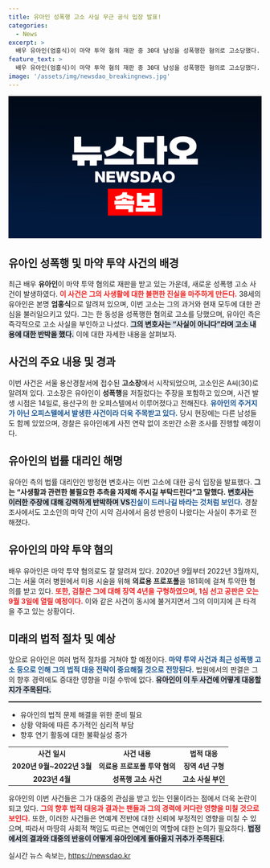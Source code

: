 ```yaml
---
title: 유아인 성폭행 고소 사실 무근 공식 입장 발표!
categories:
  - News
excerpt: >
  배우 유아인(엄홍식)이 마약 투약 혐의 재판 중 30대 남성을 성폭행한 혐의로 고소당했다. 그는 혐의를 부인하며 “사생활 관련 추측 자제”를 요청했다. 사건의 전말은? 클릭하여 자세히 알아보세요!
feature_text: >
  배우 유아인(엄홍식)이 마약 투약 혐의 재판 중 30대 남성을 성폭행한 혐의로 고소당했다. 그는 혐의를 부인하며 “사생활 관련 추측 자제”를 요청했다. 사건의 전말은? 클릭하여 자세히 알아보세요!
image: '/assets/img/newsdao_breakingnews.jpg'
---
```


<p><img src="/assets/img/newsdao_breakingnews.jpg" alt="firstkoreanews 속보" /></p>

<h2 data-ke-size="size26">유아인 성폭행 및 마약 투약 사건의 배경</h2>

<p data-ke-size="size16">최근 배우 <b>유아인</b>이 마약 투약 혐의로 재판을 받고 있는 가운데, 새로운 성폭행 고소 사건이 발생하였다. <b><span style="color: #ee2323;">이 사건은 그의 사생활에 대한 불편한 진실을 마주하게 만든다.</span></b> 38세의 유아인은 본명 <b>엄홍식</b>으로 알려져 있으며, 이번 고소는 그의 과거와 현재 모두에 대한 관심을 불러일으키고 있다. 그는 한 동성을 성폭행한 혐의로 고소를 당했으며, 유아인 측은 즉각적으로 고소 사실을 부인하고 나섰다. <b><span style="background-color: #21538527;">그의 변호사는 “사실이 아니다”라며 고소 내용에 대한 반박을 했다.</span></b> 이에 대한 자세한 내용을 살펴보자.</p>

<h2 data-ke-size="size26">사건의 주요 내용 및 경과</h2>

<p data-ke-size="size16">이번 사건은 서울 용산경찰서에 접수된 <b>고소장</b>에서 시작되었으며, 고소인은 A씨(30)로 알려져 있다. 고소장은 유아인이 <b>성폭행</b>을 저질렀다는 주장을 포함하고 있으며, 사건 발생 시점은 14일로, 용산구의 한 오피스텔에서 이루어졌다고 전해진다. <b><span style="color: #1a5490;">유아인의 주거지가 아닌 오피스텔에서 발생한 사건이라 더욱 주목받고 있다.</span></b> 당시 현장에는 다른 남성들도 함께 있었으며, 경찰은 유아인에게 사전 연락 없이 조만간 소환 조사를 진행할 예정이다.</p>

<h2 data-ke-size="size26">유아인의 법률 대리인 해명</h2>

<p data-ke-size="size16">유아인 측의 법률 대리인인 방정현 변호사는 이번 고소에 대한 공식 입장을 발표했다. <b> 그는 “사생활과 관련한 불필요한 추측을 자제해 주시길 부탁드린다”고 말했다.</b> <b><span style="background-color: #21538527;">변호사는 이러한 주장에 대해 강력하게 반박하며 VS</span></b><b><span style="color: #1a5490;">진실이 드러나길 바라는 것처럼 보인다.</span></b> 경찰 조사에서도 고소인의 마약 간이 시약 검사에서 음성 반응이 나왔다는 사실이 추가로 전해졌다.</p>

<h2 data-ke-size="size26">유아인의 마약 투약 혐의</h2>

<p data-ke-size="size16">배우 유아인은 마약 투약 혐의로도 잘 알려져 있다. 2020년 9월부터 2022년 3월까지, 그는 서울 여러 병원에서 미용 시술을 위해 <b>의료용 프로포폴</b>을 181회에 걸쳐 투약한 혐의를 받고 있다. <b><span style="color: #ee2323;">또한, 검찰은 그에 대해 징역 4년을 구형하였으며, 1심 선고 공판은 오는 9월 3일에 열릴 예정이다.</span></b> 이와 같은 사건이 동시에 불거지면서 그의 이미지에 큰 타격을 주고 있는 상황이다.</p>

<h2 data-ke-size="size26">미래의 법적 절차 및 예상</h2>

<p data-ke-size="size16">앞으로 유아인은 여러 법적 절차를 거쳐야 할 예정이다. <b><span style="color: #1a5490;">마약 투약 사건과 최근 성폭행 고소 등으로 인해 그의 법적 대응 전략이 중요해질 것으로 전망된다.</span></b> 법원에서의 판결은 그의 향후 경력에도 중대한 영향을 미칠 수밖에 없다. <b><span style="background-color: #21538527;">유아인이 이 두 사건에 어떻게 대응할지가 주목된다.</span></b></p>

<hr style="height: 2px; background-color: #000;">

<ul>
<li>유아인의 법적 문제 해결을 위한 준비 필요</li>
<li>상황 악화에 따른 추가적인 심리적 부담</li>
<li>향후 연기 활동에 대한 불확실성 증가</li>
</ul>

<table style="width: 100%; border-collapse: collapse;">
<tr>
<td style="text-align: center; height: 17px;"><b>사건 일시</b></td>
<td style="text-align: center; height: 17px;"><b>사건 내용</b></td>
<td style="text-align: center; height: 17px;"><b>법적 대응</b></td>
</tr>
<tr>
<td style="text-align: center; height: 17px;"><b>2020년 9월~2022년 3월</b></td>
<td style="text-align: center; height: 17px;"><b>의료용 프로포폴 투약 혐의</b></td>
<td style="text-align: center; height: 17px;"><b>징역 4년 구형</b></td>
</tr>
<tr>
<td style="text-align: center; height: 17px;"><b>2023년 4월</b></td>
<td style="text-align: center; height: 17px;"><b>성폭행 고소 사건</b></td>
<td style="text-align: center; height: 17px;"><b>고소 사실 부인</b></td>
</tr>
</table>

<p data-ke-size="size16">유아인의 이번 사건들은 그가 대중의 관심을 받고 있는 인물이라는 점에서 더욱 논란이 되고 있다. <b><span style="color: #ee2323;">그의 향후 법적 대응과 결과는 팬들과 그의 경력에 커다란 영향을 미칠 것으로 보인다.</span></b> 또한, 이러한 사건들은 연예계 전반에 대한 신뢰에 부정적인 영향을 미칠 수 있으며, 따라서 마땅히 사회적 책임도 따르는 연예인의 역할에 대한 논의가 필요하다. <b><span style="background-color: #21538527;">법정에서의 결과와 대중의 반응이 어떻게 유아인에게 돌아올지 귀추가 주목된다.</span></b></p>
실시간 뉴스 속보는, <a href="https://newsdao.kr" rel="dofollow">https://newsdao.kr</a>


